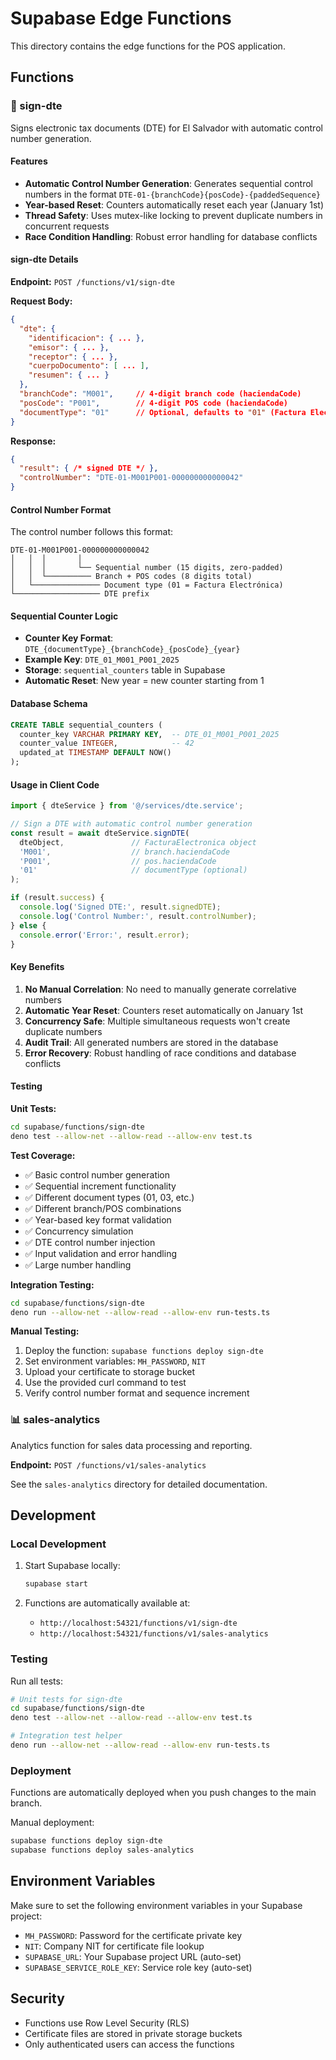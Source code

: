 # Supabase Edge Functions

This directory contains the edge functions for the POS application.

## Functions

### 🔐 sign-dte

Signs electronic tax documents (DTE) for El Salvador with automatic control number generation.

#### Features

- **Automatic Control Number Generation**: Generates sequential control numbers in the format `DTE-01-{branchCode}{posCode}-{paddedSequence}`
- **Year-based Reset**: Counters automatically reset each year (January 1st)
- **Thread Safety**: Uses mutex-like locking to prevent duplicate numbers in concurrent requests
- **Race Condition Handling**: Robust error handling for database conflicts

#### sign-dte Details

**Endpoint:** `POST /functions/v1/sign-dte`

**Request Body:**

```json
{
  "dte": {
    "identificacion": { ... },
    "emisor": { ... },
    "receptor": { ... },
    "cuerpoDocumento": [ ... ],
    "resumen": { ... }
  },
  "branchCode": "M001",     // 4-digit branch code (haciendaCode)
  "posCode": "P001",        // 4-digit POS code (haciendaCode)
  "documentType": "01"      // Optional, defaults to "01" (Factura Electrónica)
}
```

**Response:**

```json
{
  "result": { /* signed DTE */ },
  "controlNumber": "DTE-01-M001P001-000000000000042"
}
```

#### Control Number Format

The control number follows this format:

```
DTE-01-M001P001-000000000000042
│   │  │       │
│   │  │       └── Sequential number (15 digits, zero-padded)
│   │  └────────── Branch + POS codes (8 digits total)
│   └─────────────── Document type (01 = Factura Electrónica)
└─────────────────── DTE prefix
```

#### Sequential Counter Logic

- **Counter Key Format**: `DTE_{documentType}_{branchCode}_{posCode}_{year}`
- **Example Key**: `DTE_01_M001_P001_2025`
- **Storage**: `sequential_counters` table in Supabase
- **Automatic Reset**: New year = new counter starting from 1

#### Database Schema

```sql
CREATE TABLE sequential_counters (
  counter_key VARCHAR PRIMARY KEY,  -- DTE_01_M001_P001_2025
  counter_value INTEGER,            -- 42
  updated_at TIMESTAMP DEFAULT NOW()
);
```

#### Usage in Client Code

```typescript
import { dteService } from '@/services/dte.service';

// Sign a DTE with automatic control number generation
const result = await dteService.signDTE(
  dteObject,               // FacturaElectronica object
  'M001',                  // branch.haciendaCode
  'P001',                  // pos.haciendaCode
  '01'                     // documentType (optional)
);

if (result.success) {
  console.log('Signed DTE:', result.signedDTE);
  console.log('Control Number:', result.controlNumber);
} else {
  console.error('Error:', result.error);
}
```

#### Key Benefits

1. **No Manual Correlation**: No need to manually generate correlative numbers
2. **Automatic Year Reset**: Counters reset automatically on January 1st
3. **Concurrency Safe**: Multiple simultaneous requests won't create duplicate numbers
4. **Audit Trail**: All generated numbers are stored in the database
5. **Error Recovery**: Robust handling of race conditions and database conflicts

#### Testing

**Unit Tests:**

```bash
cd supabase/functions/sign-dte
deno test --allow-net --allow-read --allow-env test.ts
```

**Test Coverage:**

- ✅ Basic control number generation
- ✅ Sequential increment functionality
- ✅ Different document types (01, 03, etc.)
- ✅ Different branch/POS combinations
- ✅ Year-based key format validation
- ✅ Concurrency simulation
- ✅ DTE control number injection
- ✅ Input validation and error handling
- ✅ Large number handling

**Integration Testing:**

```bash
cd supabase/functions/sign-dte
deno run --allow-net --allow-read --allow-env run-tests.ts
```

**Manual Testing:**

1. Deploy the function: `supabase functions deploy sign-dte`
2. Set environment variables: `MH_PASSWORD`, `NIT`
3. Upload your certificate to storage bucket
4. Use the provided curl command to test
5. Verify control number format and sequence increment

### 📊 sales-analytics

Analytics function for sales data processing and reporting.

**Endpoint:** `POST /functions/v1/sales-analytics`

See the `sales-analytics` directory for detailed documentation.

## Development

### Local Development

1. Start Supabase locally:

   ```bash
   supabase start
   ```

2. Functions are automatically available at:
   - `http://localhost:54321/functions/v1/sign-dte`
   - `http://localhost:54321/functions/v1/sales-analytics`

### Testing

Run all tests:

```bash
# Unit tests for sign-dte
cd supabase/functions/sign-dte
deno test --allow-net --allow-read --allow-env test.ts

# Integration test helper
deno run --allow-net --allow-read --allow-env run-tests.ts
```

### Deployment

Functions are automatically deployed when you push changes to the main branch.

Manual deployment:

```bash
supabase functions deploy sign-dte
supabase functions deploy sales-analytics
```

## Environment Variables

Make sure to set the following environment variables in your Supabase project:

- `MH_PASSWORD`: Password for the certificate private key
- `NIT`: Company NIT for certificate file lookup
- `SUPABASE_URL`: Your Supabase project URL (auto-set)
- `SUPABASE_SERVICE_ROLE_KEY`: Service role key (auto-set)

## Security

- Functions use Row Level Security (RLS)
- Certificate files are stored in private storage buckets
- Only authenticated users can access the functions
